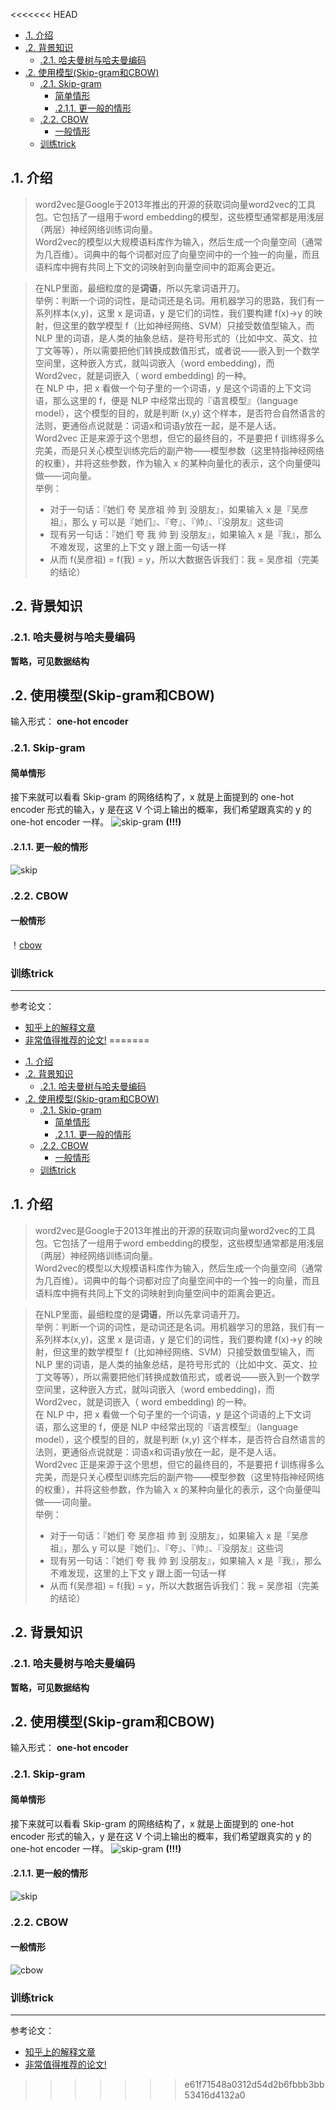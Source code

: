 <<<<<<< HEAD
<!-- TOC -->

- [.1. 介绍](#1-%e4%bb%8b%e7%bb%8d)
- [.2. 背景知识](#2-%e8%83%8c%e6%99%af%e7%9f%a5%e8%af%86)
  - [.2.1. 哈夫曼树与哈夫曼编码](#21-%e5%93%88%e5%a4%ab%e6%9b%bc%e6%a0%91%e4%b8%8e%e5%93%88%e5%a4%ab%e6%9b%bc%e7%bc%96%e7%a0%81)
- [.2. 使用模型(Skip-gram和CBOW)](#2-%e4%bd%bf%e7%94%a8%e6%a8%a1%e5%9e%8bskip-gram%e5%92%8ccbow)
  - [.2.1. Skip-gram](#21-skip-gram)
    - [简单情形](#%e7%ae%80%e5%8d%95%e6%83%85%e5%bd%a2)
    - [.2.1.1. 更一般的情形](#211-%e6%9b%b4%e4%b8%80%e8%88%ac%e7%9a%84%e6%83%85%e5%bd%a2)
  - [.2.2. CBOW](#22-cbow)
    - [一般情形](#%e4%b8%80%e8%88%ac%e6%83%85%e5%bd%a2)
  - [训练trick](#%e8%ae%ad%e7%bb%83trick)

<!-- /TOC -->

## .1. 介绍
> word2vec是Google于2013年推出的开源的获取词向量word2vec的工具包。它包括了一组用于word embedding的模型，这些模型通常都是用浅层（两层）神经网络训练词向量。  
> Word2vec的模型以大规模语料库作为输入，然后生成一个向量空间（通常为几百维）。词典中的每个词都对应了向量空间中的一个独一的向量，而且语料库中拥有共同上下文的词映射到向量空间中的距离会更近。

> 在NLP里面，最细粒度的是**词语**，所以先拿词语开刀。  
> 举例：判断一个词的词性，是动词还是名词。用机器学习的思路，我们有一系列样本(x,y)，这里 x 是词语，y 是它们的词性，我们要构建 f(x)->y 的映射，但这里的数学模型 f（比如神经网络、SVM）只接受数值型输入，而 NLP 里的词语，是人类的抽象总结，是符号形式的（比如中文、英文、拉丁文等等），所以需要把他们转换成数值形式，或者说——嵌入到一个数学空间里，这种嵌入方式，就叫词嵌入（word embedding)，而 Word2vec，就是词嵌入（ word embedding) 的一种。  
> 在 NLP 中，把 x 看做一个句子里的一个词语，y 是这个词语的上下文词语，那么这里的 f，便是 NLP 中经常出现的『语言模型』（language model），这个模型的目的，就是判断 (x,y) 这个样本，是否符合自然语言的法则，更通俗点说就是：词语x和词语y放在一起，是不是人话。  
> Word2vec 正是来源于这个思想，但它的最终目的，不是要把 f 训练得多么完美，而是只关心模型训练完后的副产物——模型参数（这里特指神经网络的权重），并将这些参数，作为输入 x 的某种向量化的表示，这个向量便叫做——词向量。  
> 举例：  
> * 对于一句话：『她们 夸 吴彦祖 帅 到 没朋友』，如果输入 x 是『吴彦祖』，那么 y 可以是『她们』、『夸』、『帅』、『没朋友』这些词  
> * 现有另一句话：『她们 夸 我 帅 到 没朋友』，如果输入 x 是『我』，那么不难发现，这里的上下文 y 跟上面一句话一样
> * 从而 f(吴彦祖) = f(我) = y，所以大数据告诉我们：我 = 吴彦祖（完美的结论）  

## .2. 背景知识

### .2.1. 哈夫曼树与哈夫曼编码
**暂略，可见数据结构**

## .2. 使用模型(Skip-gram和CBOW)
输入形式： **one-hot encoder**

### .2.1. Skip-gram
#### 简单情形
接下来就可以看看 Skip-gram 的网络结构了，x 就是上面提到的 one-hot encoder 形式的输入，y 是在这 V 个词上输出的概率，我们希望跟真实的 y 的 one-hot encoder 一样。
![skip-gram](skip-gram.jpg)
**(!!!)**

#### .2.1.1. 更一般的情形
![skip](skip.jpg)
### .2.2. CBOW
#### 一般情形
！[cbow](cbow.jpg)
### 训练trick

---
参考论文：  
* [知乎上的解释文章](https://zhuanlan.zhihu.com/p/26306795)  
* [非常值得推荐的论文!](https://arxiv.org/pdf/1411.2738.pdf)
=======
<!-- TOC -->

- [.1. 介绍](#1-%e4%bb%8b%e7%bb%8d)
- [.2. 背景知识](#2-%e8%83%8c%e6%99%af%e7%9f%a5%e8%af%86)
  - [.2.1. 哈夫曼树与哈夫曼编码](#21-%e5%93%88%e5%a4%ab%e6%9b%bc%e6%a0%91%e4%b8%8e%e5%93%88%e5%a4%ab%e6%9b%bc%e7%bc%96%e7%a0%81)
- [.2. 使用模型(Skip-gram和CBOW)](#2-%e4%bd%bf%e7%94%a8%e6%a8%a1%e5%9e%8bskip-gram%e5%92%8ccbow)
  - [.2.1. Skip-gram](#21-skip-gram)
    - [简单情形](#%e7%ae%80%e5%8d%95%e6%83%85%e5%bd%a2)
    - [.2.1.1. 更一般的情形](#211-%e6%9b%b4%e4%b8%80%e8%88%ac%e7%9a%84%e6%83%85%e5%bd%a2)
  - [.2.2. CBOW](#22-cbow)
    - [一般情形](#%e4%b8%80%e8%88%ac%e6%83%85%e5%bd%a2)
  - [训练trick](#%e8%ae%ad%e7%bb%83trick)

<!-- /TOC -->

## .1. 介绍
> word2vec是Google于2013年推出的开源的获取词向量word2vec的工具包。它包括了一组用于word embedding的模型，这些模型通常都是用浅层（两层）神经网络训练词向量。  
> Word2vec的模型以大规模语料库作为输入，然后生成一个向量空间（通常为几百维）。词典中的每个词都对应了向量空间中的一个独一的向量，而且语料库中拥有共同上下文的词映射到向量空间中的距离会更近。

> 在NLP里面，最细粒度的是**词语**，所以先拿词语开刀。  
> 举例：判断一个词的词性，是动词还是名词。用机器学习的思路，我们有一系列样本(x,y)，这里 x 是词语，y 是它们的词性，我们要构建 f(x)->y 的映射，但这里的数学模型 f（比如神经网络、SVM）只接受数值型输入，而 NLP 里的词语，是人类的抽象总结，是符号形式的（比如中文、英文、拉丁文等等），所以需要把他们转换成数值形式，或者说——嵌入到一个数学空间里，这种嵌入方式，就叫词嵌入（word embedding)，而 Word2vec，就是词嵌入（ word embedding) 的一种。  
> 在 NLP 中，把 x 看做一个句子里的一个词语，y 是这个词语的上下文词语，那么这里的 f，便是 NLP 中经常出现的『语言模型』（language model），这个模型的目的，就是判断 (x,y) 这个样本，是否符合自然语言的法则，更通俗点说就是：词语x和词语y放在一起，是不是人话。  
> Word2vec 正是来源于这个思想，但它的最终目的，不是要把 f 训练得多么完美，而是只关心模型训练完后的副产物——模型参数（这里特指神经网络的权重），并将这些参数，作为输入 x 的某种向量化的表示，这个向量便叫做——词向量。  
> 举例：  
> * 对于一句话：『她们 夸 吴彦祖 帅 到 没朋友』，如果输入 x 是『吴彦祖』，那么 y 可以是『她们』、『夸』、『帅』、『没朋友』这些词  
> * 现有另一句话：『她们 夸 我 帅 到 没朋友』，如果输入 x 是『我』，那么不难发现，这里的上下文 y 跟上面一句话一样
> * 从而 f(吴彦祖) = f(我) = y，所以大数据告诉我们：我 = 吴彦祖（完美的结论）  

## .2. 背景知识

### .2.1. 哈夫曼树与哈夫曼编码
**暂略，可见数据结构**

## .2. 使用模型(Skip-gram和CBOW)
输入形式： **one-hot encoder**

### .2.1. Skip-gram
#### 简单情形
接下来就可以看看 Skip-gram 的网络结构了，x 就是上面提到的 one-hot encoder 形式的输入，y 是在这 V 个词上输出的概率，我们希望跟真实的 y 的 one-hot encoder 一样。
![skip-gram](skip-gram.jpg)
**(!!!)**

#### .2.1.1. 更一般的情形
![skip](skip.jpg)
### .2.2. CBOW
#### 一般情形
![cbow](cbow.jpg)
### 训练trick

---
参考论文：  
* [知乎上的解释文章](https://zhuanlan.zhihu.com/p/26306795)  
* [非常值得推荐的论文!](https://arxiv.org/pdf/1411.2738.pdf)
>>>>>>> e61f71548a0312d54d2b6fbbb3bb53416d4132a0
